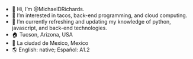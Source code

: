 - 👋 Hi, I’m @MichaelDRichards.
- 👀 I’m interested in tacos, back-end programming, and cloud computing.
- 🌱 I’m currently refreshing and updating my knowledge of python, javascript, and back-end technologies.
- 🏠 Tucson, Arizona, USA
- 📍 La ciudad de Mexico, Mexico
- 🌎 English: native; Español: A1.2

